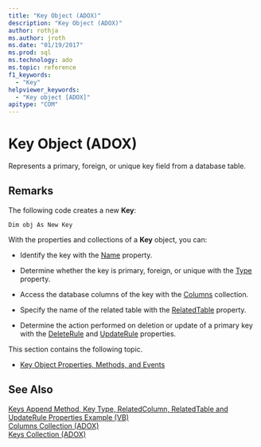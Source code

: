 ```yaml
---
title: "Key Object (ADOX)"
description: "Key Object (ADOX)"
author: rothja
ms.author: jroth
ms.date: "01/19/2017"
ms.prod: sql
ms.technology: ado
ms.topic: reference
f1_keywords:
  - "Key"
helpviewer_keywords:
  - "Key object [ADOX]"
apitype: "COM"
---
```

# Key Object (ADOX)
Represents a primary, foreign, or unique key field from a database table.  
  
## Remarks  
 The following code creates a new **Key**:  
  
```  
Dim obj As New Key  
```  
  
 With the properties and collections of a **Key** object, you can:  
  
-   Identify the key with the [Name](./name-property-adox.md) property.  
  
-   Determine whether the key is primary, foreign, or unique with the [Type](./type-property-key-adox.md) property.  
  
-   Access the database columns of the key with the [Columns](./columns-collection-adox.md) collection.  
  
-   Specify the name of the related table with the [RelatedTable](./relatedtable-property-adox.md) property.  
  
-   Determine the action performed on deletion or update of a primary key with the [DeleteRule](./deleterule-property-adox.md) and [UpdateRule](./updaterule-property-adox.md) properties.  
  
 This section contains the following topic.  
  
-   [Key Object Properties, Methods, and Events](./key-object-properties-methods-and-events.md)  
  
## See Also  
 [Keys Append Method, Key Type, RelatedColumn, RelatedTable and UpdateRule Properties Example (VB)](./keys-append-method-key-type-relatedcolumn-relatedtable-example-vb.md)   
 [Columns Collection (ADOX)](./columns-collection-adox.md)   
 [Keys Collection (ADOX)](./keys-collection-adox.md)